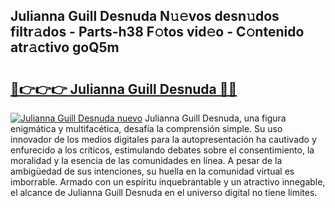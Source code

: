 ## Julianna Guill Desnuda N𝚞𝚎vos desn𝚞dos filtr𝚊dos - Parts-h38 F𝚘tos vid𝚎o - C𝚘ntenido atr𝚊ctivo goQ5m

# <h2><a href="http://mbavm3c.tromn.icu/?c=Julianna+Guill+Desnuda">🔗👉👉👉 Julianna Guill Desnuda 🔗🔗</a></h2>

[![Julianna Guill Desnuda nuevo](https://i.imgur.com/pEAQMta.gif)](http://mbavm3c.tromn.icu/?c=Julianna+Guill+Desnuda)
Julianna Guill Desnuda, una figura enigmática y multifacética, desafía la comprensión simple. Su uso innovador de los medios digitales para la autopresentación ha cautivado y enfurecido a los críticos, estimulando debates sobre el consentimiento, la moralidad y la esencia de las comunidades en línea. A pesar de la ambigüedad de sus intenciones, su huella en la comunidad virtual es imborrable. Armado con un espíritu inquebrantable y un atractivo innegable, el alcance de Julianna Guill Desnuda en el universo digital no tiene límites.
